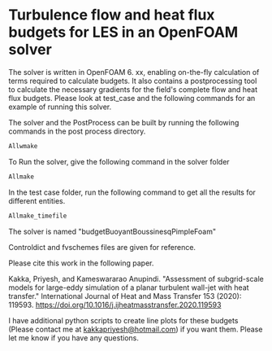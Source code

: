 Turbulence flow and heat flux budgets for LES in an OpenFOAM solver
=====================================================================

The solver is written in OpenFOAM 6. xx, enabling on-the-fly calculation of terms required to calculate budgets. It also contains a postprocessing tool to calculate the necessary gradients for the field's complete flow and heat flux budgets. Please look at test_case and the following commands for an example of running this solver.


The solver and the PostProcess can be built by running the following commands in the post process directory.

```bash
Allwmake
```



To Run the solver, give the following command in the solver folder

```bash
Allmake
```


In the test case folder, run the following command to get all the results for different entities. 

```bash
Allmake_timefile
```

The solver is named "budgetBuoyantBoussinesqPimpleFoam" 

Controldict and fvschemes files are given for reference.

Please cite this work in the following paper.

Kakka, Priyesh, and Kameswararao Anupindi. "Assessment of subgrid-scale models for large-eddy simulation of a planar turbulent wall-jet with heat transfer." International Journal of Heat and Mass Transfer 153 (2020): 119593. https://doi.org/10.1016/j.ijheatmasstransfer.2020.119593

I have additional python scripts to create line plots for these budgets (Please contact me at kakkapriyesh@hotmail.com) if you want them. 
Please let me know
if you have any questions. 
